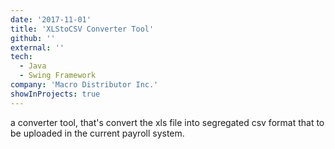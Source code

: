 ```yaml
---
date: '2017-11-01'
title: 'XLStoCSV Converter Tool'
github: ''
external: ''
tech:
  - Java
  - Swing Framework
company: 'Macro Distributor Inc.'
showInProjects: true
---
```


a converter tool, that's convert the xls file into segregated csv format that to be uploaded in the current payroll system.